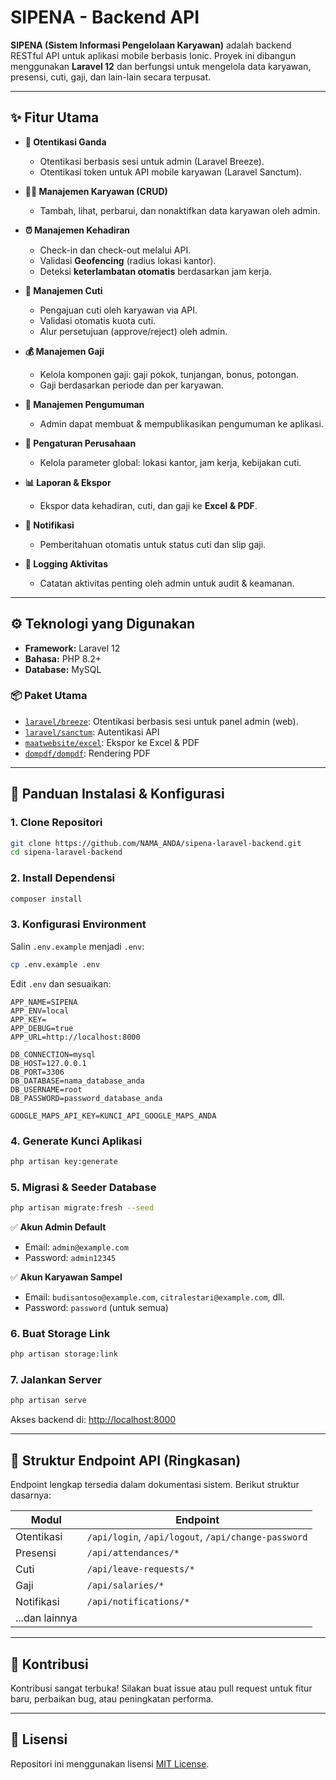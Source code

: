 # SIPENA - Backend API

**SIPENA (Sistem Informasi Pengelolaan Karyawan)** adalah backend RESTful API untuk aplikasi mobile berbasis Ionic. Proyek ini dibangun menggunakan **Laravel 12** dan berfungsi untuk mengelola data karyawan, presensi, cuti, gaji, dan lain-lain secara terpusat.

---

## ✨ Fitur Utama

- **🔐 Otentikasi Ganda**
  - Otentikasi berbasis sesi untuk admin (Laravel Breeze).
  - Otentikasi token untuk API mobile karyawan (Laravel Sanctum).
  
- **👨‍💼 Manajemen Karyawan (CRUD)**
  - Tambah, lihat, perbarui, dan nonaktifkan data karyawan oleh admin.

- **⏰ Manajemen Kehadiran**
  - Check-in dan check-out melalui API.
  - Validasi **Geofencing** (radius lokasi kantor).
  - Deteksi **keterlambatan otomatis** berdasarkan jam kerja.

- **📆 Manajemen Cuti**
  - Pengajuan cuti oleh karyawan via API.
  - Validasi otomatis kuota cuti.
  - Alur persetujuan (approve/reject) oleh admin.

- **💰 Manajemen Gaji**
  - Kelola komponen gaji: gaji pokok, tunjangan, bonus, potongan.
  - Gaji berdasarkan periode dan per karyawan.

- **📢 Manajemen Pengumuman**
  - Admin dapat membuat & mempublikasikan pengumuman ke aplikasi.

- **🏢 Pengaturan Perusahaan**
  - Kelola parameter global: lokasi kantor, jam kerja, kebijakan cuti.

- **📊 Laporan & Ekspor**
  - Ekspor data kehadiran, cuti, dan gaji ke **Excel & PDF**.

- **🔔 Notifikasi**
  - Pemberitahuan otomatis untuk status cuti dan slip gaji.

- **🧾 Logging Aktivitas**
  - Catatan aktivitas penting oleh admin untuk audit & keamanan.

---

## ⚙️ Teknologi yang Digunakan

- **Framework:** Laravel 12
- **Bahasa:** PHP 8.2+
- **Database:** MySQL

### 📦 Paket Utama

- [`laravel/breeze`](https://laravel.com/docs/breeze): Otentikasi berbasis sesi untuk panel admin (web).
- [`laravel/sanctum`](https://laravel.com/docs/sanctum): Autentikasi API
- [`maatwebsite/excel`](https://laravel-excel.com/): Ekspor ke Excel & PDF
- [`dompdf/dompdf`](https://github.com/dompdf/dompdf): Rendering PDF

---

## 🚀 Panduan Instalasi & Konfigurasi

### 1. Clone Repositori

```bash
git clone https://github.com/NAMA_ANDA/sipena-laravel-backend.git
cd sipena-laravel-backend
````

### 2. Install Dependensi

```bash
composer install
```

### 3. Konfigurasi Environment

Salin `.env.example` menjadi `.env`:

```bash
cp .env.example .env
```

Edit `.env` dan sesuaikan:

```dotenv
APP_NAME=SIPENA
APP_ENV=local
APP_KEY=
APP_DEBUG=true
APP_URL=http://localhost:8000

DB_CONNECTION=mysql
DB_HOST=127.0.0.1
DB_PORT=3306
DB_DATABASE=nama_database_anda
DB_USERNAME=root
DB_PASSWORD=password_database_anda

GOOGLE_MAPS_API_KEY=KUNCI_API_GOOGLE_MAPS_ANDA
```

### 4. Generate Kunci Aplikasi

```bash
php artisan key:generate
```

### 5. Migrasi & Seeder Database

```bash
php artisan migrate:fresh --seed
```

✅ **Akun Admin Default**

* Email: `admin@example.com`
* Password: `admin12345`

✅ **Akun Karyawan Sampel**

* Email: `budisantoso@example.com`, `citralestari@example.com`, dll.
* Password: `password` (untuk semua)

### 6. Buat Storage Link

```bash
php artisan storage:link
```

### 7. Jalankan Server

```bash
php artisan serve
```

Akses backend di: [http://localhost:8000](http://localhost:8000)

---

## 📡 Struktur Endpoint API (Ringkasan)

Endpoint lengkap tersedia dalam dokumentasi sistem. Berikut struktur dasarnya:

| Modul          | Endpoint                                            |
| -------------- | --------------------------------------------------- |
| Otentikasi     | `/api/login`, `/api/logout`, `/api/change-password` |
| Presensi       | `/api/attendances/*`                                |
| Cuti           | `/api/leave-requests/*`                             |
| Gaji           | `/api/salaries/*`                                   |
| Notifikasi     | `/api/notifications/*`                              |
| ...dan lainnya |                                                     |

---

## 🧩 Kontribusi

Kontribusi sangat terbuka! Silakan buat issue atau pull request untuk fitur baru, perbaikan bug, atau peningkatan performa.

---

## 📄 Lisensi

Repositori ini menggunakan lisensi [MIT License](LICENSE).
